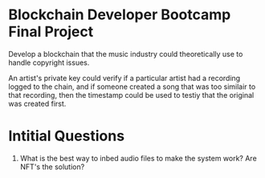 # Blockchain Developer Bootcamp Final Project

Develop a blockchain that the music industry could theoretically use to handle copyright issues.

An artist's private key could verify if a particular artist had a recording logged to the chain, and if someone created a song that was too similair to that recording, then the timestamp could be used to testiy that the original was created first.

# Intitial Questions

  1. What is the best way to inbed audio files to make the system work? Are NFT's the solution?
